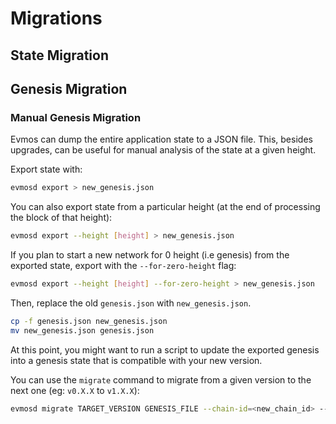 # Migrations

## State Migration

## Genesis Migration

### Manual Genesis Migration

Evmos can dump the entire application state to a JSON file. This, besides
upgrades, can be useful for manual analysis of the state at a given height.

Export state with:

```bash
evmosd export > new_genesis.json
```

You can also export state from a particular height (at the end of processing the
block of that height):

```bash
evmosd export --height [height] > new_genesis.json
```

If you plan to start a new network for 0 height (i.e genesis) from the exported
state, export with the `--for-zero-height` flag:

```bash
evmosd export --height [height] --for-zero-height > new_genesis.json
```

Then, replace the old `genesis.json` with `new_genesis.json`.

```bash
cp -f genesis.json new_genesis.json
mv new_genesis.json genesis.json
```

At this point, you might want to run a script to update the exported genesis
into a genesis state that is compatible with your new version.

You can use the `migrate` command to migrate from a given version to the next
one (eg: `v0.X.X` to `v1.X.X`):

```bash
evmosd migrate TARGET_VERSION GENESIS_FILE --chain-id=<new_chain_id> --genesis-time=<yyyy-mm-ddThh:mm:ssZ>
```
